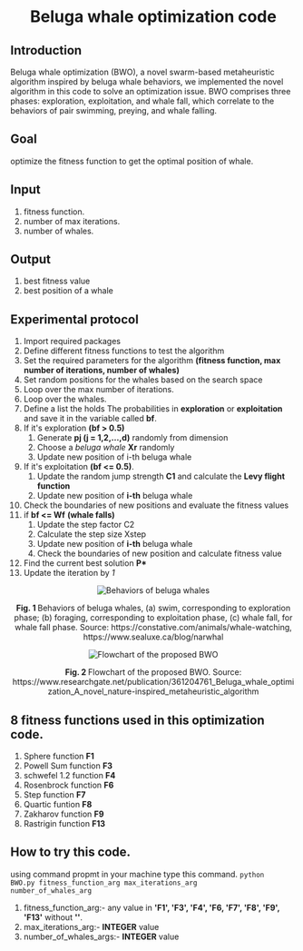 <h1 align='center'>Beluga whale optimization code</h1>

## Introduction 
Beluga whale optimization (BWO), a novel swarm-based metaheuristic algorithm inspired by beluga whale behaviors, we implemented the novel algorithm in this code to solve an optimization issue. BWO comprises three phases: exploration, exploitation, and whale fall, which correlate to the behaviors of pair swimming, preying, and whale falling.

## Goal
optimize the fitness function to get the optimal position of whale.

## Input

1. fitness function.
2. number of max iterations.
3. number of whales.

## Output
1. best fitness value
2. best position of a whale

## Experimental protocol

1. Import required packages
2. Define different fitness functions to test the algorithm
3. Set the required parameters for the algorithm **(fitness function, max number of iterations, number of whales)**
4. Set random positions for the whales based on the search space
5. Loop over the max number of iterations.
6. Loop over the whales.
7. Define a list the holds The probabilities in **exploration** or **exploitation** and save it in the variable called **bf**.
8. If it's exploration **(bf > 0.5)**
    1. Generate **pj (j = 1,2,…,d)** randomly from dimension
    2. Choose a *beluga whale* **Xr** randomly
    3. Update new position of i-th beluga whale
9. If it's exploitation **(bf <= 0.5)**.
    1. Update the random jump strength **C1** and calculate the **Levy flight function**
    2. Update new position of **i-th** beluga whale
10. Check the boundaries of new positions and evaluate the fitness values
11. if **bf <= Wf** **(whale falls)**
    1. Update the step factor C2
    2. Calculate the step size Xstep
    3. Update new position of **i-th** beluga whale
    4. Check the boundaries of new position and calculate fitness value
12. Find the current best solution **P\***
13. Update the iteration by *1*

<p align="center">
  <img src="[https://github.com/Eng-ZeyadTarek/Nature-Inspired-Optimization-Algorithms/blob/main/Beluga%201.JPG](https://github.com/Eng-ZeyadTarek/Nature-Inspired-Optimization-Algorithms/blob/main/Beluga%20Whales%20Optimization%20Code/Beluga%201.JPG)" alt='Behaviors of beluga whales'>
</p>

<p align="center">
    <strong> Fig. 1 </strong> Behaviors of beluga whales, (a) swim, corresponding to exploration phase; (b) foraging, corresponding to exploitation phase, (c) whale fall, for whale fall phase. Source: https://constative.com/animals/whale-watching, https://www.sealuxe.ca/blog/narwhal
</p>

<p align="center">
  <img src="[https://github.com/Eng-ZeyadTarek/Nature-Inspired-Optimization-Algorithms/blob/main/Beluga%202.JPG](https://github.com/Eng-ZeyadTarek/Nature-Inspired-Optimization-Algorithms/blob/main/Beluga%20Whales%20Optimization%20Code/Beluga%202.JPG)" alt='Flowchart of the proposed BWO'>
</p>

<p align="center">
    <strong> Fig. 2 </strong> Flowchart of the proposed BWO. Source: https://www.researchgate.net/publication/361204761_Beluga_whale_optimization_A_novel_nature-inspired_metaheuristic_algorithm
</p>

## 8 fitness functions used in this optimization code.

1. Sphere function **F1**
2. Powell Sum function **F3**
3. schwefel 1.2 function **F4**
4. Rosenbrock function **F6**
5. Step function **F7**
6. Quartic funtion **F8**
7. Zakharov function **F9**
8. Rastrigin function **F13**

## How to try this code.

using command propmt in your machine type this command.
<code>python BWO.py fitness_function_arg max_iterations_arg number_of_whales_arg</code>

1. fitness_function_arg:- any value in **'F1', 'F3', 'F4', 'F6, 'F7', 'F8', 'F9', 'F13'** without **''**.
2. max_iterations_arg:- **INTEGER** value
3. number_of_whales_args:- **INTEGER** value
